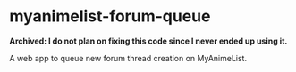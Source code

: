# myanimelist-forum-queue
**Archived: I do not plan on fixing this code since I never ended up using it.**

A web app to queue new forum thread creation on MyAnimeList.
